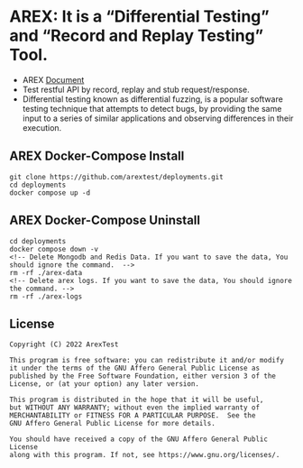 # AREX: It is a “Differential Testing” and “Record and Replay Testing” Tool.

- AREX [Document](https://arextest.github.io/arex-doc/)
- Test restful API by record, replay and stub request/response.
- Differential testing known as differential fuzzing, is a popular software testing technique that attempts to detect bugs, by providing the same input to a series of similar applications and observing differences in their execution.

## AREX Docker-Compose Install

```
git clone https://github.com/arextest/deployments.git
cd deployments
docker compose up -d
```

## AREX Docker-Compose Uninstall

```
cd deployments
docker compose down -v
<!-- Delete Mongodb and Redis Data. If you want to save the data, You should ignore the command.  -->
rm -rf ./arex-data
<!-- Delete arex logs. If you want to save the data, You should ignore the command. -->
rm -rf ./arex-logs
```

## License

    Copyright (C) 2022 ArexTest

    This program is free software: you can redistribute it and/or modify
    it under the terms of the GNU Affero General Public License as
    published by the Free Software Foundation, either version 3 of the
    License, or (at your option) any later version.

    This program is distributed in the hope that it will be useful,
    but WITHOUT ANY WARRANTY; without even the implied warranty of
    MERCHANTABILITY or FITNESS FOR A PARTICULAR PURPOSE.  See the
    GNU Affero General Public License for more details.

    You should have received a copy of the GNU Affero General Public License
    along with this program. If not, see https://www.gnu.org/licenses/.
